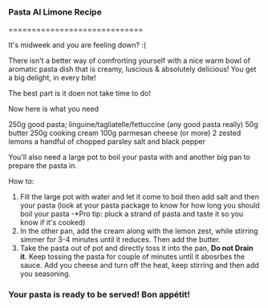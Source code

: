 ### Pasta Al Limone Recipe 
=============================

It's midweek and you are feeling down? :( 

There isn't a better way of comfrorting yourself with a nice warm bowl of aromatic pasta dish that is creamy, luscious & absolutely delicious! You get a big delight, in every bite!

The best part is it doen not take time to do! 

Now here is what you need

250g good pasta; linguine/tagliatelle/fettuccine (any good pasta really)
50g butter
250g cooking cream
100g parmesan cheese (or more)
2 zested lemons 
a handful of chopped parsley 
salt and black pepper

You'll also need a large pot to boil your pasta with and another big pan to prepare the pasta in.

How to:

1. Fill the large pot with water and let it come to boil then add salt and then your pasta (look at your pasta package to know for how long you should boil your pasta -*Pro tip: pluck a strand of pasta and taste it so you know if it's cooked)
2. In the other pan, add the cream along with the lemon zest, while stirring simmer for 3-4 minutes until it reduces. Then add the butter.
3. Take the pasta out of pot and directly toss it into the pan, **Do not Drain it**. Keep tossing the pasta for couple of minutes until it abosrbes the sauce. Add you cheese and turn off the heat, keep stirring and then add you seasoning.

### Your pasta is ready to be served! Bon appétit!


